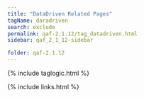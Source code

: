 ```yaml
---
title: "DataDriven Related Pages"
tagName: daradriven
search: exclude
permalink: qaf-2.1.12/tag_datadriven.html
sidebar: qaf_2_1_12-sidebar

folder: qaf-2.1.12
---
```

{% include taglogic.html %}

{% include links.html %}
